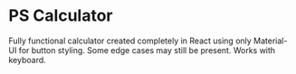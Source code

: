 # PS Calculator

Fully functional calculator created completely in React using only Material-UI for button styling. Some edge cases may still be present. Works with keyboard.
